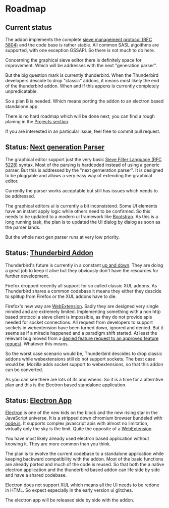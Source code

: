 # Roadmap

## Current status

The addon implements the complete [sieve management protocol (RFC 5804)](https://wiki.tools.ietf.org/html/rfc5804) and the code base is rather stable. All common SASL algoithms are supported, with one exception GSSAPI.
So there is not much to do here.

Concerning the graphical sieve editor there is definitely space for improvement. Which will be addresses with the next "generation parser".

But the big question mark is currently thunderbird. When the Thunderbird developers descide to drop "classic" addons, it means most likely the end of the thunderbird addon. When and if this appens is currently completely unpredicatable.

So a plan B is needed. Which means porting the addon to an electron based standalone app.

There is no hard roadmap which will be done next, you can find a rough planing in the [Projects section](https://github.com/thsmi/sieve/projects).

If  you are interested in an particular issue, feel free to commit pull request.

## Status: [Next generation Parser](https://github.com/thsmi/sieve/projects/1)

The graphical editor support just the very basic [Sieve Filter Language (RFC 5228)](https://tools.ietf.org/html/rfc5228) syntax. Most of the parsing is hardcoded instead of using a generic parser. But this is addressed by the "next gerneration parser". It is designed to be pluggable and allows a very easy way of extending the graphical editor.

Currently the parser works acceptable but still has issues which needs to be addressed.

The graphical editors ui is currently a bit inconsistend. Some UI elements have an instant apply logic while others need to be confirmed. So this needs to be updated to a modern ui framework like [Bootstrap](https://getbootstrap.com/). As this is a long running task, the plan is to updated the UI dialog by dialog as soon as the parser lands.

But the whole next gen parser runs at very low priority.

## Status: [Thunderbird Addon](https://github.com/thsmi/sieve/projects/4)

Thunderbird's future is currently in a constant [up and down](
https://blog.mozilla.org/thunderbird/2017/12/new-thunderbird-releases-and-new-thunderbird-staff/). They are doing a great job to keep it alive but they obviously don't have the resources for further development.

Firefox dropped recently all support for so called classic XUL addons. As Thunderbird shares a common codebase it means they either they descide to splitup from Firefox or the XUL addons have to die.

Firefox's new way are [WebExtension](https://developer.mozilla.org/en-US/Add-ons/WebExtensions). Sadly they are designed very single minded and are extremely limited. Implementing something with a non http based protocol a sieve client is impossible, as they do not provide apis needed for socket connections. All request from developers to support sockets in webextension have been turned down, ignored and denied. But it seems as if a miracle happened and a paradigm shift started. At least the relevant bug moved from a [denied feature request to an approved feature request](http://www.agmweb.ca/2017-12-21-design-decision/). Whatever this means.

So the worst case scenario would be, Thunderbird descides to drop classic addons while webextensions still do not support sockets.
The best case would be, Mozilla adds socket support to webextensions, so that this addon can be converted.

As you can see there are lots of ifs and whens. So it is a time for a alterntive plan and this is the Electron based standalone application.

## Status: [Electron App](https://github.com/thsmi/sieve/projects/3)

[Electron](https://electronjs.org/) is one of the new kids on the block and the new rising star in the JavaScript universe. It is a stripped down chromium browser bundeled with [node.js](https://nodejs.org/en/). It supports complex javascript apis with almost no limitation, virtually only the sky is the limit. Quite the opposite of a [WebExtension](https://developer.mozilla.org/en-US/Add-ons/WebExtensions).

You have most likely already used electron based application without knowing it. They are more common than you think.

The plan is to evolve the current codebase to a standalone application while keeping backward compatibility with the addon. Most of the basic functions are already ported and much of the code is reused. So that both the a native electron application and the thunderbird based addon can life side by side and have a shared codebase.

Electron does not support XUL which means all the UI needs to be redone in HTML. So expect especially in the early version ui glitches.

The electron app will be released side by side with the addon.
